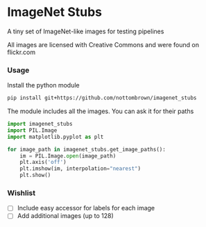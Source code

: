 # ImageNet Stubs
A tiny set of ImageNet-like images for testing pipelines


All images are licensed with Creative Commons and were found on flickr.com

### Usage

Install the python module
```bash
pip install git+https://github.com/nottombrown/imagenet_stubs
```

The module includes all the images. You can ask it for their paths
```python
import imagenet_stubs
import PIL.Image
import matplotlib.pyplot as plt

for image_path in imagenet_stubs.get_image_paths():
    im = PIL.Image.open(image_path)
    plt.axis('off')
    plt.imshow(im, interpolation="nearest")
    plt.show()
```

### Wishlist

- [ ] Include easy accessor for labels for each image 
- [ ] Add additional images (up to 128)
